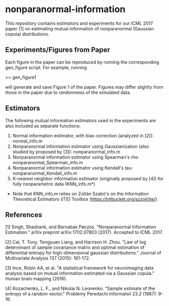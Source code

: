 # nonparanormal-information
This repository contains estimators and experiments for our ICML 2017 paper [1] on estimating mutual information of nonparanormal (Gaussian copula) distributions.

<h2>Experiments/Figures from Paper</h2>
Each figure in the paper can be reproduced by running the corresponding gen_figure script. For example, running

  &gt;&gt; gen_figure1

will generate and save Figure 1 of the paper. Figures may differ slightly from those in the paper due to randomness of the simulated data.

<h2>Estimators</h2>
The following mutual information estimators used in the experiments are also included as separate functions:

  1) Normal information estimator, with bias correction (analyzed in [2]): normal_info.m
  2) Nonparanormal information estimator using Gaussianization (also studied by proposed by [3]): nonparanormal_info.m
  3) Nonparanormal information estimator using Spearman's rho: nonparanormal_Spearman_info.m
  4) Nonparanormal information estimator using Kendall's tau: nonparanormal_Kendall_info.m
  5) K-nearest neighbor information estimator (originally proposed by [4]) for fully nonparametric data (KNN_info.m*)

* Note that KNN_info.m relies on Zoltán Szabó's on the Information Theoretical Estimators (ITE) Toolbox (https://bitbucket.org/szzoli/ite/)

<h2>References</h2>

[1] Singh, Shashank, and Barnabás Pøczos. "Nonparanormal Information Estimation." arXiv preprint arXiv:1702.07803 (2017). Accepted to ICML 2017.

[2] Cai, T. Tony, Tengyuan Liang, and Harrison H. Zhou. "Law of log determinant of sample covariance matrix and optimal estimation of differential entropy for high-dimensional gaussian distributions." Journal of Multivariate Analysis 137 (2015): 161-172.

[3] Ince, Robin AA, et al. "A statistical framework for neuroimaging data analysis based on mutual information estimated via a Gaussian copula." Human brain mapping (2016).

[4] Kozachenko, L. F., and Nikolai N. Leonenko. "Sample estimate of the entropy of a random vector." Problemy Peredachi Informatsii 23.2 (1987): 9-16.
